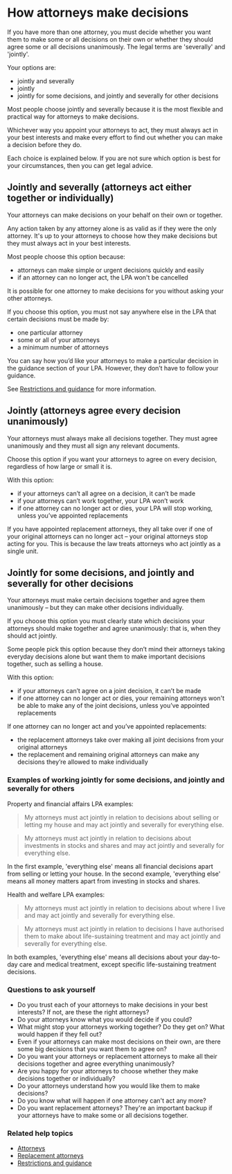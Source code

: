 # How attorneys make decisions

If you have more than one attorney, you must decide whether you want them to make some or all decisions on their own or whether they should agree some or all decisions unanimously. The legal terms are 'severally' and 'jointly'.

Your options are:

*	jointly and severally
*	jointly
*	jointly for some decisions, and jointly and severally for other decisions

Most people choose jointly and severally because it is the most flexible and practical way for attorneys to make decisions.

Whichever way you appoint your attorneys to act, they must always act in your best interests and make every effort to find out whether you can make a decision before they do.

Each choice is explained below. If you are not sure which option is best for your circumstances, then you can get legal advice.

## Jointly and severally (attorneys act either together or individually)

Your attorneys can make decisions on your behalf on their own or together.

Any action taken by any attorney alone is as valid as if they were the only attorney. It's up to your attorneys to choose how they make decisions but they must always act in your best interests.

Most people choose this option because:

*	attorneys can make simple or urgent decisions quickly and easily
*	if an attorney can no longer act, the LPA won't be cancelled

It is possible for one attorney to make decisions for you without asking your other attorneys.

If you choose this option, you must not say anywhere else in the LPA that certain decisions must be made by:

*	one particular attorney
*	some or all of your attorneys
*	a minimum number of attorneys

You can say how you’d like your attorneys to make a particular decision in the guidance section of your LPA. However, they don’t have to follow your guidance.

See [Restrictions and guidance](/help/#topic-restrictions-and-guidance) for more information.

## Jointly (attorneys agree every decision unanimously)

Your attorneys must always make all decisions together. They must agree unanimously and they must all sign any relevant documents.

Choose this option if you want your attorneys to agree on every decision, regardless of how large or small it is.

With this option:

*	if your attorneys can’t all agree on a decision, it can’t be made
*	if your attorneys can’t work together, your LPA won’t work
*	if one attorney can no longer act or dies, your LPA will stop working, unless you’ve appointed replacements

If you have appointed replacement attorneys, they all take over if one of your original attorneys can no longer act – your original attorneys stop acting for you. This is because the law treats attorneys who act jointly as a single unit.

## Jointly for some decisions, and jointly and severally for other decisions

Your attorneys must make certain decisions together and agree them unanimously – but they can make other decisions individually.

If you choose this option you must clearly state which decisions your attorneys should make together and agree unanimously: that is, when they should act jointly.

Some people pick this option because they don’t mind their attorneys taking everyday decisions alone but want them to make important decisions together, such as selling a house.

With this option:

*	if your attorneys can’t agree on a joint decision, it can’t be made
*	if one attorney can no longer act or dies, your remaining attorneys won't be able to make any of the joint decisions, unless you’ve appointed replacements

If one attorney can no longer act and you’ve appointed replacements:

*	the replacement attorneys take over making all joint decisions from your original attorneys
*	the replacement and remaining original attorneys can make any decisions they’re allowed to make individually

### Examples of working jointly for some decisions, and jointly and severally for others

Property and financial affairs LPA examples:

> My attorneys must act jointly in relation to decisions about selling or letting my house and may act jointly and severally for everything else.

> My attorneys must act jointly in relation to decisions about investments in stocks and shares and may act jointly and severally for everything else.

In the first example, 'everything else' means all financial decisions apart from selling or letting your house. In the second example, 'everything else' means all money matters apart from investing in stocks and shares.

Health and welfare LPA examples:

> My attorneys must act jointly in relation to decisions about where I live and may act jointly and severally for everything else.

> My attorneys must act jointly in relation to decisions I have authorised them to make about life-sustaining treatment and may act jointly and severally for everything else.

In both examples, 'everything else' means all decisions about your day-to-day care and medical treatment, except specific life-sustaining treatment decisions.

### Questions to ask yourself

* Do you trust each of your attorneys to make decisions in your best interests? If not, are these the right attorneys?
* Do your attorneys know what you would decide if you could?
* What might stop your attorneys working together? Do they get on? What would happen if they fell out?
* Even if your attorneys can make most decisions on their own, are there some big decisions that you want them to agree on?
* Do you want your attorneys or replacement attorneys to make all their decisions together and agree everything unanimously?
* Are you happy for your attorneys to choose whether they make decisions together or individually?
* Do your attorneys understand how you would like them to make decisions?
* Do you know what will happen if one attorney can't act any more?
* Do you want replacement attorneys? They're an important backup if your attorneys have to make some or all decisions together.

### Related help topics
* [Attorneys](/help/#topic-attorneys)
* [Replacement attorneys](/help/#topic-replacement-attorneys)
* [Restrictions and guidance](/help/#topic-restrictions-and-guidance)


